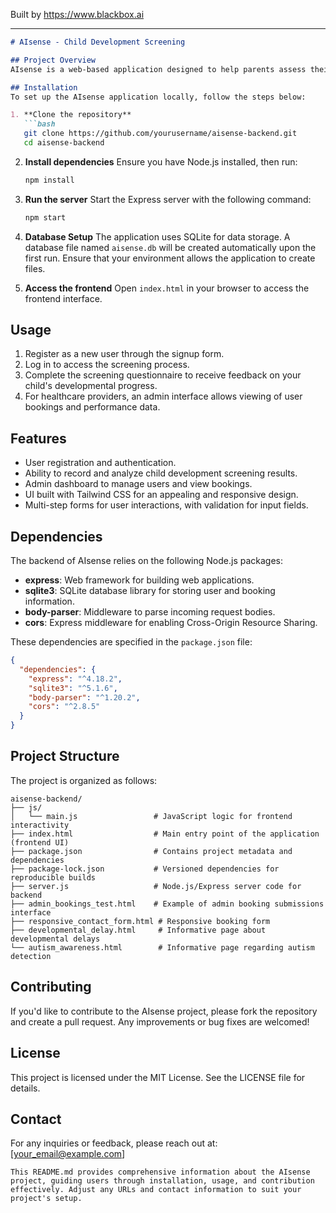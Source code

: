
Built by https://www.blackbox.ai

---

```markdown
# AIsense - Child Development Screening

## Project Overview
AIsense is a web-based application designed to help parents assess their child's developmental progress through a quick and scientifically-backed screening process. The platform provides valuable insights into potential developmental concerns allowing parents to take proactive measures to support their child's growth effectively.

## Installation
To set up the AIsense application locally, follow the steps below:

1. **Clone the repository**
   ```bash
   git clone https://github.com/yourusername/aisense-backend.git
   cd aisense-backend
   ```

2. **Install dependencies**
   Ensure you have Node.js installed, then run:
   ```bash
   npm install
   ```

3. **Run the server**
   Start the Express server with the following command:
   ```bash
   npm start
   ```

4. **Database Setup**
   The application uses SQLite for data storage. A database file named `aisense.db` will be created automatically upon the first run. Ensure that your environment allows the application to create files.

5. **Access the frontend**
   Open `index.html` in your browser to access the frontend interface.

## Usage
1. Register as a new user through the signup form.
2. Log in to access the screening process.
3. Complete the screening questionnaire to receive feedback on your child's developmental progress.
4. For healthcare providers, an admin interface allows viewing of user bookings and performance data.

## Features
- User registration and authentication.
- Ability to record and analyze child development screening results.
- Admin dashboard to manage users and view bookings.
- UI built with Tailwind CSS for an appealing and responsive design.
- Multi-step forms for user interactions, with validation for input fields. 

## Dependencies
The backend of AIsense relies on the following Node.js packages:
- **express**: Web framework for building web applications.
- **sqlite3**: SQLite database library for storing user and booking information.
- **body-parser**: Middleware to parse incoming request bodies.
- **cors**: Express middleware for enabling Cross-Origin Resource Sharing.

These dependencies are specified in the `package.json` file:
```json
{
  "dependencies": {
    "express": "^4.18.2",
    "sqlite3": "^5.1.6",
    "body-parser": "^1.20.2",
    "cors": "^2.8.5"
  }
}
```

## Project Structure
The project is organized as follows:
```
aisense-backend/
├── js/
│   └── main.js                 # JavaScript logic for frontend interactivity
├── index.html                  # Main entry point of the application (frontend UI)
├── package.json                # Contains project metadata and dependencies
├── package-lock.json           # Versioned dependencies for reproducible builds
├── server.js                   # Node.js/Express server code for backend
├── admin_bookings_test.html    # Example of admin booking submissions interface
├── responsive_contact_form.html # Responsive booking form
├── developmental_delay.html     # Informative page about developmental delays
└── autism_awareness.html        # Informative page regarding autism detection
```

## Contributing
If you'd like to contribute to the AIsense project, please fork the repository and create a pull request. Any improvements or bug fixes are welcomed!

## License
This project is licensed under the MIT License. See the LICENSE file for details.

## Contact
For any inquiries or feedback, please reach out at: [your_email@example.com]
```
This README.md provides comprehensive information about the AIsense project, guiding users through installation, usage, and contribution effectively. Adjust any URLs and contact information to suit your project's setup.